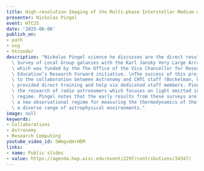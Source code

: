```yaml
---
title: High-resolution Imaging of the Multi-phase Interstellar Medium with CHTC
presenter: Nickolas Pingel
event: HTC25
date: '2025-06-06'
publish_on:
- path
- osg
- htcondor
description: "Nickolas Pingel science he discusses are the direct result of the “Transformational\
  \ Survey of Local Group galaxies with the Karl Jansky Very Large Array and HTCondor”,\
  \ which was funded by the The Office of the Vice Chancellor for Research and Graduate\
  \ Education’s Research Forward initiative. \nThe success of this project was due\
  \ to the collaboration between Astronomy and CHTC staff (Bockelman, Livny), who\
  \ provided direct training and help via dedicated staff members. Pingel talks about\
  \ the research of radio astronomers which focuses on light emitted in the radio\
  \ regime. Pingel notes that the early results from these surveys are ushering in\
  \ a new observational regime for measuring the thermodynamics of the CNM across\
  \ a diverse range of astrophysical environments."
image: null
keywords:
- Collaborations
- Astronomy
- Research Computing
youtube_video_id: SWmgvQmrHDM
links:
- name: Public slides
- value: https://agenda.hep.wisc.edu/event/2297/contributions/34347/
---
```

